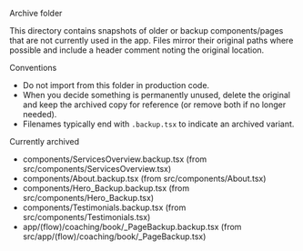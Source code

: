 Archive folder

This directory contains snapshots of older or backup components/pages that are not currently used in the app. Files mirror their original paths where possible and include a header comment noting the original location.

Conventions
- Do not import from this folder in production code.
- When you decide something is permanently unused, delete the original and keep the archived copy for reference (or remove both if no longer needed).
- Filenames typically end with `.backup.tsx` to indicate an archived variant.

Currently archived
- components/ServicesOverview.backup.tsx (from src/components/ServicesOverview.tsx)
- components/About.backup.tsx (from src/components/About.tsx)
- components/Hero_Backup.backup.tsx (from src/components/Hero_Backup.tsx)
- components/Testimonials.backup.tsx (from src/components/Testimonials.tsx)
- app/(flow)/coaching/book/_PageBackup.backup.tsx (from src/app/(flow)/coaching/book/_PageBackup.tsx)
